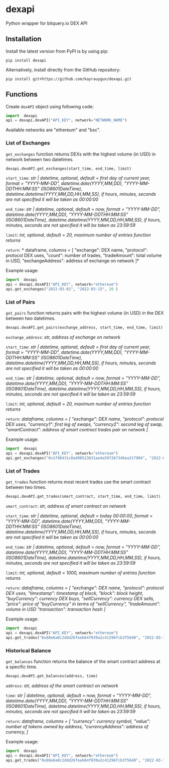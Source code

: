 # dexapi

Python wrapper for bitquery.io DEX API

## Installation
Install the latest version from PyPI is by using pip:
```
pip install dexapi
```
Alternatively, install directly from the GitHub repository:
```
pip install git+https://github.com/kayrauygun/dexapi.git
```
## Functions

Create `dexAPI` object using following code:
```python
import  dexapi
api = dexapi.dexAPI("API_KEY", network="NETWORK_NAME")
```
Available networks are "ethereum" and "bsc".

### List of Exchanges
`get_exchanges` function returns DEXs with the highest volume (in USD)  in network between two datetimes.
```python
dexapi.dexAPI.get_exchanges(start_time, end_time, limit)
```
`start_time`: *str | datetime, optional, default = first day of current year, format = "YYYY-MM-DD",
datetime.date(YYYY,MM,DD), "YYYY-MM-DDTHH:MM:SS" (ISO8601DateTime), datetime.datetime(YYYY,MM,DD,HH,MM,SS),
if hours, minutes, seconds are not specified it will be taken as 00:00:00*

`end_time`: *str | datetime, optional, default = now, format = "YYYY-MM-DD",
datetime.date(YYYY,MM,DD), "YYYY-MM-DDTHH:MM:SS" (ISO8601DateTime), datetime.datetime(YYYY,MM,DD,HH,MM,SS),
if hours, minutes, seconds are not specified it will be taken as 23:59:59*

`limit`: *int, optional, default = 20, maximum number of entries function returns*

`return`: * dataframe, columns = [
        "exchange": DEX name,
        "protocol": protocol DEX uses,
        "count": number of trades,
        "tradeAmount": total volume in USD,
        "exchangeAddress": address of exchange on network
        ]*

Example usage:
```python
import  dexapi
api = dexapi.dexAPI("API_KEY", network="ethereum")
api.get_exchanges("2022-03-01", "2022-03-15", 20 )
```
### List of Pairs
`get_pairs` function returns pairs with the highest volume (in USD) in the DEX between two datetimes.
```python
dexapi.dexAPI.get_pairs(exchange_address, start_time, end_time, limit)
```
`exchange_address`: *str, address of exchange on network*

`start_time`: *str | datetime, optional, default = first day of current year, format = "YYYY-MM-DD",
datetime.date(YYYY,MM,DD), "YYYY-MM-DDTHH:MM:SS" (ISO8601DateTime), datetime.datetime(YYYY,MM,DD,HH,MM,SS),
if hours, minutes, seconds are not specified it will be taken as 00:00:00*

`end_time`: *str | datetime, optional, default = now, format = "YYYY-MM-DD",
datetime.date(YYYY,MM,DD), "YYYY-MM-DDTHH:MM:SS" (ISO8601DateTime), datetime.datetime(YYYY,MM,DD,HH,MM,SS),
if hours, minutes, seconds are not specified it will be taken as 23:59:59*

`limit`: *int, optional, default = 20, maximum number of entries function returns*

`return`: *dataframe, columns = [
        "exchange": DEX name,
        "protocol": protocol DEX uses,
        "currency1": first leg of swaps,
        "currency2": second leg of swap,
        "smartContract": address of smart contract trades pair on network
        ]*

Example usage:
```python
import  dexapi
api = dexapi.dexAPI("API_KEY", network="ethereum")
api.get_exchanges("0x1f98431c8ad98523631ae4a59f267346ea31f984", "2022-03-01", "2022-03-15", 50 )
```
### List of Trades
`get_trades` function returns most recent trades use the smart contract between two times.
```python
dexapi.dexAPI.get_trades(smart_contract, start_time, end_time, limit)
```
`smart_contract`: *str, address of smart contract on network*

`start_time`: *str | datetime, optional, default = today 00:00:00, format = "YYYY-MM-DD",
datetime.date(YYYY,MM,DD), "YYYY-MM-DDTHH:MM:SS" (ISO8601DateTime), datetime.datetime(YYYY,MM,DD,HH,MM,SS),
if hours, minutes, seconds are not specified it will be taken as 00:00:00*

`end_time`: *str | datetime, optional, default = now, format = "YYYY-MM-DD",
datetime.date(YYYY,MM,DD), "YYYY-MM-DDTHH:MM:SS" (ISO8601DateTime), datetime.datetime(YYYY,MM,DD,HH,MM,SS),
if hours, minutes, seconds are not specified it will be taken as 23:59:59*

`limit`: *int, optional, default = 1000, maximum number of entries function returns*

`return`: *dataframe, columns = [
        "exchange": DEX name,
        "protocol": protocol DEX uses,
        "timestamp": timestamp of block,
        "block": block height,
        "buyCurrency": currency DEX buys,
        "sellCurrency": currency DEX sells,
        "price": price of "buyCurrency" in terms of "sellCurrency",
        "tradeAmount": volume in USD
        "transaction": transaction hash
        ]*

Example usage:
```python
import  dexapi
api = dexapi.dexAPI("API_KEY", network="ethereum")
api.get_trades("0x88e6a0c2ddd26feeb64f039a2c41296fcb3f5640", "2022-03-15", "2022-03-15", 1500 )
```
### Historical Balance
`get_balances` function returns the balance of the smart contract address at a specific time.
```python
dexapi.dexAPI.get_balances(address, time)
```
`address`: *str, address of the smart contract on network*

`time`: *str | datetime, optional, default = now, format = "YYYY-MM-DD",
datetime.date(YYYY,MM,DD), "YYYY-MM-DDTHH:MM:SS" (ISO8601DateTime), datetime.datetime(YYYY,MM,DD,HH,MM,SS),
if hours, minutes, seconds are not specified it will be taken as 23:59:59*

`return`: *dataframe, columns = [
        "currency": currency symbol,
        "value": number of tokens owned by address,
        "currencyAddress": address of currency,
        ]*

Example usage:
```python
import  dexapi
api = dexapi.dexAPI("API_KEY", network="ethereum")
api.get_trades("0x88e6a0c2ddd26feeb64f039a2c41296fcb3f5640", "2022-03-15T14:55:55")
```
